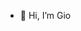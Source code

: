 - 👋 Hi, I’m Gio

<!---
jeeohly/jeeohly is a ✨ special ✨ repository because its `README.md` (this file) appears on your GitHub profile.
You can click the Preview link to take a look at your changes.
--->
